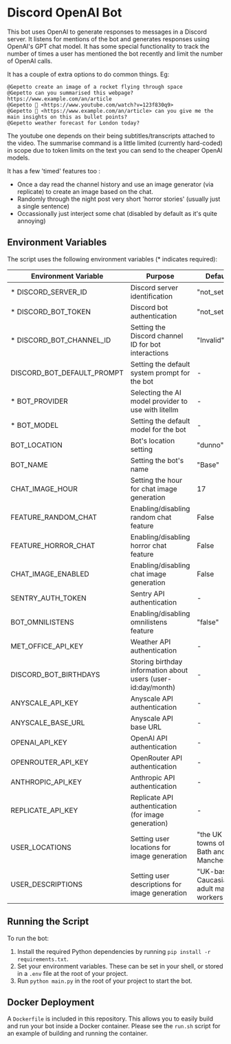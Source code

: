 # Discord OpenAI Bot

This bot uses OpenAI to generate responses to messages in a Discord server. It listens for mentions of the bot and generates responses using OpenAI's GPT chat model. It has some special functionality to track the number of times a user has mentioned the bot recently and limit the number of OpenAI calls.

It has a couple of extra options to do common things.  Eg:
```
@Gepetto create an image of a rocket flying through space
@Gepetto can you summarised this webpage? https://www.example.com/an/article
@Gepetto 👀 <https://www.youtube.com/watch?v=123f830q9>
@Gepetto 👀 <https://www.example.com/an/article> can you give me the main insights on this as bullet points?
@Gepetto weather forecast for London today?
```
The youtube one depends on their being subtitles/transcripts attached to the video.  The summarise command is a little limited (currently hard-coded) in scope due to token limits on the text you can send to the cheaper OpenAI models.

It has a few 'timed' features too :

* Once a day read the channel history and use an image generator (via replicate) to create an image based on the chat.
* Randomly through the night post very short 'horror stories' (usually just a single sentence)
* Occassionally just interject some chat (disabled by default as it's quite annoying)

## Environment Variables

The script uses the following environment variables (* indicates required):

| Environment Variable | Purpose | Default | Example |
|---------------------|---------|---------|---------|
| * DISCORD_SERVER_ID | Discord server identification | "not_set" | "123456789012345678" |
| * DISCORD_BOT_TOKEN | Discord bot authentication | "not_set" | "your-discord-bot-token" |
| * DISCORD_BOT_CHANNEL_ID | Setting the Discord channel ID for bot interactions | "Invalid" | "123456789012345678" |
| DISCORD_BOT_DEFAULT_PROMPT | Setting the default system prompt for the bot | - | "You are a helpful AI assistant..." |
| * BOT_PROVIDER | Selecting the AI model provider to use with litellm | - | "openai" |
| * BOT_MODEL | Setting the default model for the bot | - | "o4-mini" |
| BOT_LOCATION | Bot's location setting | "dunno" | "London" |
| BOT_NAME | Setting the bot's name | "Base" | "Gepetto" |
| CHAT_IMAGE_HOUR | Setting the hour for chat image generation | 17 | "17" (5 PM) |
| FEATURE_RANDOM_CHAT | Enabling/disabling random chat feature | False | "true" |
| FEATURE_HORROR_CHAT | Enabling/disabling horror chat feature | False | "true" |
| CHAT_IMAGE_ENABLED | Enabling/disabling chat image generation | False | "true" |
| SENTRY_AUTH_TOKEN | Sentry API authentication | - | "your-sentry-auth-token" |
| BOT_OMNILISTENS | Enabling/disabling omnilistens feature | "false" | "true" |
| MET_OFFICE_API_KEY | Weather API authentication | - | "your-met-office-api-key" |
| DISCORD_BOT_BIRTHDAYS | Storing birthday information about users (user-id:day/month) | - | "123456789:25/12,987654321:01/01" |
| ANYSCALE_API_KEY | Anyscale API authentication | - | "your-anyscale-api-key" |
| ANYSCALE_BASE_URL | Anyscale API base URL | - | "https://api.any scale.com/v1/" |
| OPENAI_API_KEY | OpenAI API authentication | - | "your-openai-api-key" |
| OPENROUTER_API_KEY | OpenRouter API authentication | - | "your-openrouter-api-key" |
| ANTHROPIC_API_KEY | Anthropic API authentication | - | "your-anthropic-api-key" |
| REPLICATE_API_KEY | Replicate API authentication (for image generation) | - | "your-replicate-api-key" |
| USER_LOCATIONS | Setting user locations for image generation | "the UK towns of Bath and Manchester" | "London, Manchester, Edinburgh" |
| USER_DESCRIPTIONS | Setting user descriptions for image generation | "UK-based Caucasian adult male IT workers" | "professional software developers" |

## Running the Script

To run the bot:

1. Install the required Python dependencies by running `pip install -r requirements.txt`.
2. Set your environment variables. These can be set in your shell, or stored in a `.env` file at the root of your project.
3. Run `python main.py` in the root of your project to start the bot.

## Docker Deployment

A `Dockerfile` is included in this repository. This allows you to easily build and run your bot inside a Docker container.  Please see the `run.sh` script for an example of building and running the container.
